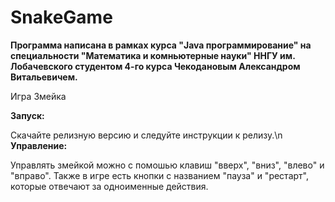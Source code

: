 # SnakeGame
__Программа написана в рамках курса "Java программирование"  на специальности "Математика и комньютерные науки" ННГУ им. Лобачевского студентом 4-го курса Чекодановым Александром Витальевичем.__

Игра Змейка

__Запуск:__

Скачайте релизную версию и следуйте инструкции к релизу.\n
__Управление:__

Управлять змейкой можно с помошью клавиш "вверх", "вниз", "влево" и "вправо". Также в игре есть кнопки с названием "пауза" и "рестарт", которые отвечают за одноименные действия.

